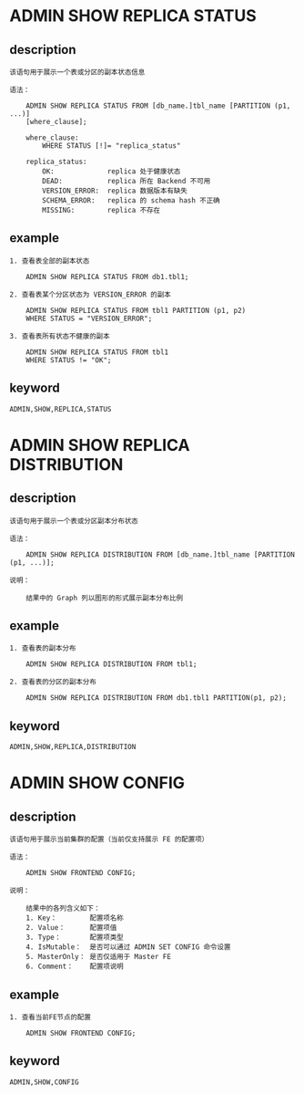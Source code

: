 # ADMIN SHOW REPLICA STATUS
## description

    该语句用于展示一个表或分区的副本状态信息

    语法：

        ADMIN SHOW REPLICA STATUS FROM [db_name.]tbl_name [PARTITION (p1, ...)]
        [where_clause];

        where_clause:
            WHERE STATUS [!]= "replica_status"

        replica_status:
            OK:             replica 处于健康状态
            DEAD:           replica 所在 Backend 不可用
            VERSION_ERROR:  replica 数据版本有缺失
            SCHEMA_ERROR:   replica 的 schema hash 不正确
            MISSING:        replica 不存在

## example

    1. 查看表全部的副本状态

        ADMIN SHOW REPLICA STATUS FROM db1.tbl1;

    2. 查看表某个分区状态为 VERSION_ERROR 的副本

        ADMIN SHOW REPLICA STATUS FROM tbl1 PARTITION (p1, p2)
        WHERE STATUS = "VERSION_ERROR";
        
    3. 查看表所有状态不健康的副本

        ADMIN SHOW REPLICA STATUS FROM tbl1
        WHERE STATUS != "OK";
        
## keyword
    ADMIN,SHOW,REPLICA,STATUS

# ADMIN SHOW REPLICA DISTRIBUTION
## description

    该语句用于展示一个表或分区副本分布状态

    语法：

        ADMIN SHOW REPLICA DISTRIBUTION FROM [db_name.]tbl_name [PARTITION (p1, ...)];

    说明：

        结果中的 Graph 列以图形的形式展示副本分布比例
        
## example

    1. 查看表的副本分布

        ADMIN SHOW REPLICA DISTRIBUTION FROM tbl1;

    2. 查看表的分区的副本分布

        ADMIN SHOW REPLICA DISTRIBUTION FROM db1.tbl1 PARTITION(p1, p2);

## keyword
    ADMIN,SHOW,REPLICA,DISTRIBUTION

# ADMIN SHOW CONFIG
## description

    该语句用于展示当前集群的配置（当前仅支持展示 FE 的配置项）

    语法：

        ADMIN SHOW FRONTEND CONFIG;

    说明：

        结果中的各列含义如下：
        1. Key：        配置项名称
        2. Value：      配置项值
        3. Type：       配置项类型
        4. IsMutable：  是否可以通过 ADMIN SET CONFIG 命令设置
        5. MasterOnly： 是否仅适用于 Master FE
        6. Comment：    配置项说明
        
## example

    1. 查看当前FE节点的配置

        ADMIN SHOW FRONTEND CONFIG;

## keyword
    ADMIN,SHOW,CONFIG
